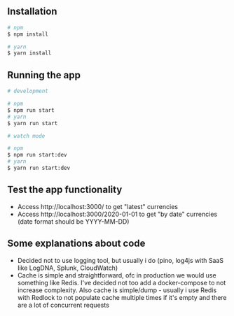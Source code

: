 ## Installation

```bash
# npm
$ npm install

# yarn
$ yarn install
```

## Running the app

```bash
# development

# npm 
$ npm run start
# yarn
$ yarn run start

# watch mode

# npm 
$ npm run start:dev
# yarn
$ yarn run start:dev
```

## Test the app functionality

- Access http://localhost:3000/ to get "latest" currencies
- Access http://localhost:3000/2020-01-01 to get "by date" currencies (date format should be YYYY-MM-DD)

## Some explanations about code 
- Decided not to use logging tool, but usually i do (pino, log4js with SaaS like LogDNA, Splunk, CloudWatch)
- Cache is simple and straightforward, ofc in production we would use something like Redis. I've decided not too add a docker-compose to not increase complexity. Also cache is simple/dump - usually i use Redis with Redlock to not populate cache multiple times if it's empty and there are a lot of concurrent requests
